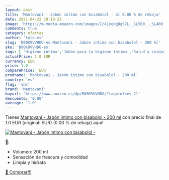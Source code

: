 ```yaml
---
layout: post
title: 'Mantovani - Jabón intimo con bisabolol - al 0.00 % de rebaja'
date: 2021-04-22 20:19:23
image: 'https://m.media-amazon.com/images/I/41yqkgUgS7L._SL500_._SL400_.jpg'
comments: true
category: ofertas
author: 'tole.es'
slug: 'B00K9VVHDO-es Mantovani - Jabón intimo con bisabolol - 200 ml'
sku: 'B00K9VVHDO-es'
tags: [ 'Higiene íntima','Jabón para la higiene íntima','Salud y cuidado personal','jabón','mantovani', ]
actualPrice: 1.0 EUR
currency: EUR
price: 1.0
comparePrice:  EUR
prodname: 'Mantovani - Jabón intimo con bisabolol - 200 ml'
country: 'es'
flag: '🇪🇸'
brand: 'Mantovani'
buyurl: 'https://www.amazon.es/dp/B00K9VVHDO/?tag=tolees-21'
descuento: '0.00'
average: '1.0'
---
```


Tienes [Mantovani - Jabón intimo con bisabolol - 200 ml](https://www.amazon.es/dp/B00K9VVHDO/?tag=tolees-21) con precio final de  1.0 EUR (original:  EUR) (0.00 %  de rebaja) aqui!

[![Mantovani - Jabón intimo con bisabolol -](https://m.media-amazon.com/images/I/41yqkgUgS7L._SL500_._SL400_.jpg)](https://www.amazon.es/dp/B00K9VVHDO/?tag=tolees-21)

🔎:

- Volumen: 200 ml
- Sensación de frescura y comodidad
- Limpia y hidrata

[🛒 Comprar!!!](https://www.amazon.es/dp/B00K9VVHDO/?tag=tolees-21)
